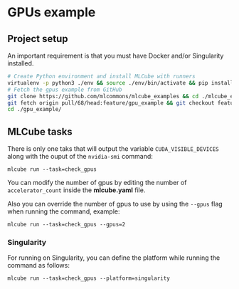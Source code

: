 # GPUs example

## Project setup

An important requirement is that you must have Docker and/or Singularity installed.

```bash
# Create Python environment and install MLCube with runners 
virtualenv -p python3 ./env && source ./env/bin/activate && pip install mlcube-docker mlcube-singularity
# Fetch the gpus example from GitHub
git clone https://github.com/mlcommons/mlcube_examples && cd ./mlcube_examples
git fetch origin pull/68/head:feature/gpu_example && git checkout feature/gpu_example
cd ./gpu_example/
```

## MLCube tasks

There is only one taks that will output the variable `CUDA_VISIBLE_DEVICES` along with the ouput of the `nvidia-smi` command:

```shell
mlcube run --task=check_gpus
```

You can modify the number of gpus by editing the number of `accelerator_count` inside the **mlcube.yaml** file.

Also you can override the number of gpus to use by using the `--gpus` flag when running the command, example:

```shell
mlcube run --task=check_gpus --gpus=2
```

### Singularity

For running on Singularity, you can define the platform while running the command as follows:

```shell
mlcube run --task=check_gpus --platform=singularity
```
